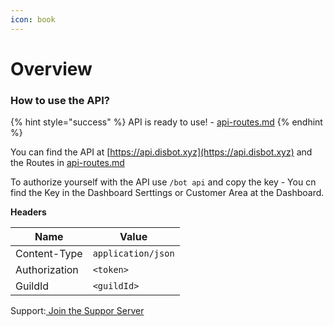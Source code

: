 ```yaml
---
icon: book
---
```


# Overview

### How to use the API?



{% hint style="success" %}
API is ready to use! - [api-routes.md](api-routes.md "mention")
{% endhint %}



You can find the API at [https://api.disbot.xyz](https://api.disbot.xyz) and the Routes in [api-routes.md](api-routes.md "mention")

To authorize yourself with the API use `/bot api` and copy the key - You cn find the Key in the Dashboard Serttings or Customer Area at the Dashboard.

**Headers**

| Name          | Value              |
| ------------- | ------------------ |
| Content-Type  | `application/json` |
| Authorization | `<token>`          |
| GuildId       | `<guildId>`        |





Support:[ Join the Suppor Server](https://discord.gg/EPhRdgHF94)
